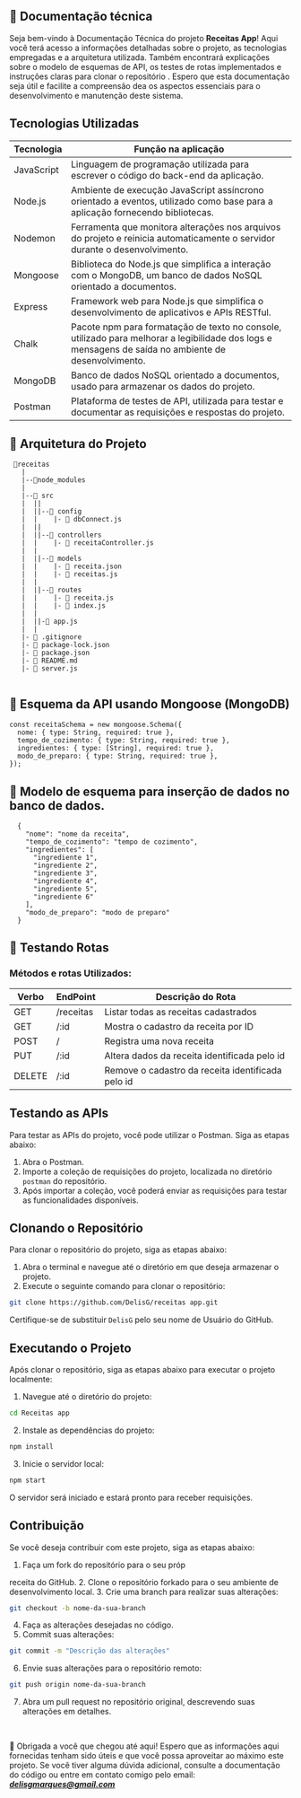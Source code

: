 ## :pencil: Documentação técnica

Seja bem-vindo à Documentação Técnica do projeto **Receitas App**! Aqui você terá acesso a informações detalhadas sobre o projeto, as tecnologias empregadas e a arquitetura utilizada. Também encontrará explicações sobre o modelo de esquemas de API, os testes de rotas implementados e instruções claras para clonar o repositório . Espero que esta documentação seja útil e facilite a compreensão dea os aspectos essenciais para o desenvolvimento e manutenção deste sistema.


## Tecnologias Utilizadas

| Tecnologia | Função na aplicação                                                                                                                                  |
| ---------- | ---------------------------------------------------------------------------------------------------------------------------------------------------- |
| JavaScript | Linguagem de programação utilizada para escrever o código do back-end da aplicação.                                                                  |
| Node.js    | Ambiente de execução JavaScript assíncrono orientado a eventos, utilizado como base para a aplicação fornecendo bibliotecas.                         |
| Nodemon    | Ferramenta que monitora alterações nos arquivos do projeto e reinicia automaticamente o servidor durante o desenvolvimento.                          |
| Mongoose   | Biblioteca do Node.js que simplifica a interação com o MongoDB, um banco de dados NoSQL orientado a documentos.                                      |
| Express    | Framework web para Node.js que simplifica o desenvolvimento de aplicativos e APIs RESTful.                                                           |
| Chalk      | Pacote npm para formatação de texto no console, utilizado para melhorar a legibilidade dos logs e mensagens de saída no ambiente de desenvolvimento. |
| MongoDB    | Banco de dados NoSQL orientado a documentos, usado para armazenar os dados do projeto.                                                               |
| Postman    | Plataforma de testes de API, utilizada para testar e documentar as requisições e respostas do projeto.                                               |

## 📁 Arquitetura do Projeto

```
 📁receitas
   |
   |--📁node_modules
   |
   |--📁 src
   |  ||
   |  ||--📁 config
   |  |    |- 📄 dbConnect.js
   |  ||
   |  ||--📁 controllers
   |  |    |- 📄 receitaController.js
   |  |
   |  ||--📁 models
   |  |    |- 📄 receita.json
   |  |    |- 📄 receitas.js
   |  |
   |  ||--📁 routes
   |  |    |- 📄 receita.js
   |  |    |- 📄 index.js
   |  |
   |  ||-📄 app.js
   |  |
   |- 📄 .gitignore
   |- 📄 package-lock.json
   |- 📄 package.json
   |- 📄 README.md
   |- 📄 server.js


```

## :memo: Esquema da API usando Mongoose (MongoDB)

```
const receitaSchema = new mongoose.Schema({
  nome: { type: String, required: true },
  tempo_de_cozimento: { type: String, required: true },
  ingredientes: { type: [String], required: true },
  modo_de_preparo: { type: String, required: true },
});
```
## :memo: Modelo de esquema para inserção de dados no banco de dados.

```
  {
    "nome": "nome da receita",
    "tempo_de_cozimento": "tempo de cozimento",
    "ingredientes": [
      "ingrediente 1",
      "ingrediente 2",
      "ingrediente 3",
      "ingrediente 4",
      "ingrediente 5",
      "ingrediente 6"
    ],
    "modo_de_preparo": "modo de preparo"
  }
```

## :rocket: Testando Rotas

 <h3> Métodos e rotas Utilizados:</h3>

| Verbo  | EndPoint  | Descrição do Rota                                 |
| ------ | --------- | ------------------------------------------------- |
| GET    | /receitas | Listar todas as receitas cadastrados              |
| GET    | /:id      | Mostra o cadastro da receita por ID               |
| POST   | /         | Registra uma nova receita                          |
| PUT    | /:id      | Altera dados da receita identificada pelo id      |
| DELETE | /:id      | Remove o cadastro da receita identificada pelo id |

## Testando as APIs

Para testar as APIs do projeto, você pode utilizar o Postman. Siga as etapas abaixo:

1. Abra o Postman.
2. Importe a coleção de requisições do projeto, localizada no diretório `postman` do repositório.
3. Após importar a coleção, você poderá enviar as requisições para testar as funcionalidades disponíveis.

## Clonando o Repositório

Para clonar o repositório do projeto, siga as etapas abaixo:

1. Abra o terminal e navegue até o diretório em que deseja armazenar o projeto.
2. Execute o seguinte comando para clonar o repositório:

```bash
git clone https://github.com/DelisG/receitas app.git
```

Certifique-se de substituir `DelisG` pelo seu nome de Usuário do GitHub.

## Executando o Projeto

Após clonar o repositório, siga as etapas abaixo para executar o projeto localmente:

1. Navegue até o diretório do projeto:

```bash
cd Receitas app
```

2. Instale as dependências do projeto:

```bash
npm install
```

3. Inicie o servidor local:

```bash
npm start
```

O servidor será iniciado e estará pronto para receber requisições.

## Contribuição

Se você deseja contribuir com este projeto, siga as etapas abaixo:

1. Faça um fork do repositório para o seu próp

receita do GitHub. 2. Clone o repositório forkado para o seu ambiente de desenvolvimento local. 3. Crie uma branch para realizar suas alterações:

```bash
git checkout -b nome-da-sua-branch
```

4. Faça as alterações desejadas no código.
5. Commit suas alterações:

```bash
git commit -m "Descrição das alterações"
```

6. Envie suas alterações para o repositório remoto:

```bash
git push origin nome-da-sua-branch
```

7. Abra um pull request no repositório original, descrevendo suas alterações em detalhes.

<br>


:ribbon: Obrigada a você que chegou até aqui! Espero que as informações aqui fornecidas tenham sido úteis e que você possa aproveitar ao máximo este projeto. Se você tiver alguma dúvida adicional, consulte a documentação do código ou entre em contato comigo pelo email: ***delisgmarques@gmail.com***